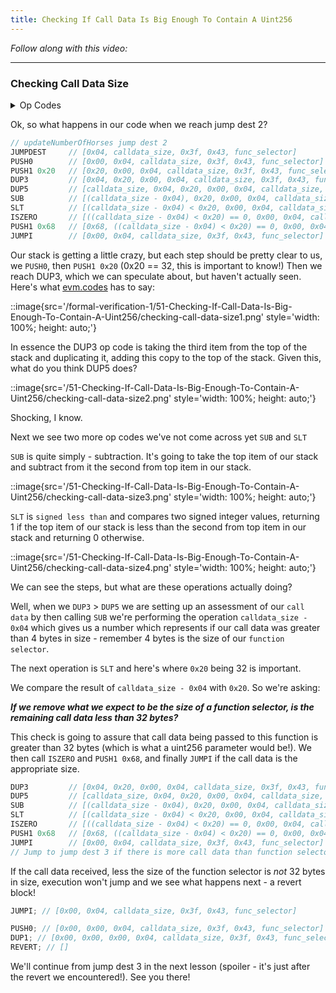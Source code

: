 ```yaml
---
title: Checking If Call Data Is Big Enough To Contain A Uint256
---
```


_Follow along with this video:_

---

### Checking Call Data Size

<details>
<Summary> Op Codes </summary>

    bytecode - 0x6080604052348015600e575f80fd5b5060a58061001b5f395ff3fe6080604052348015600e575f80fd5b50600436106030575f3560e01c8063cdfead2e146034578063e026c017146045575b5f80fd5b6043603f3660046059565b5f55565b005b5f5460405190815260200160405180910390f35b5f602082840312156068575f80fd5b503591905056fea2646970667358fe1220fe01fe6c40d0ed98f16c7769ffde7109d5fe9f9dfefe31769a77032ceb92497a64736f6c63430008140033

```js
    PUSH1 0x80 ✅
    PUSH1 0x40 ✅
    MSTORE ✅

    CALLVALUE ✅
    DUP1 ✅
    ISZERO ✅
    PUSH1 0x0e ✅
    JUMPI ✅

    PUSH0 ✅
    DUP1 ✅
    REVERT ✅

    JUMPDEST ✅
    POP ✅
    PUSH1 0xa5 ✅
    DUP1 ✅
    PUSH2 0x001b ✅
    PUSH0 ✅
    CODECOPY ✅
    PUSH0 ✅
    RETURN ✅
    INVALID ✅

    PUSH1 0x80 ✅
    PUSH1 0x40 ✅
    MSTORE ✅

    CALLVALUE ✅
    DUP1 ✅
    ISZERO ✅
    PUSH1 0x0e ✅
    JUMPI ✅

    PUSH0 ✅
    DUP1 ✅
    REVERT ✅

    JUMPDEST ✅
    POP ✅
    PUSH1 0x04 ✅
    CALLDATASIZE ✅
    LT ✅
    PUSH1 0x30 ✅
    JUMPI ✅

    PUSH0 ✅
    CALLDATALOAD ✅
    PUSH1 0xe0 ✅
    SHR ✅

    DUP1 ✅
    PUSH4 0xcdfead2e ✅
    EQ ✅
    PUSH1 0x34 ✅
    JUMPI ✅

    DUP1
    PUSH4 0xe026c017
    EQ
    PUSH1 0x45
    JUMPI

    JUMPDEST ✅
    PUSH0 ✅
    DUP1 ✅
    REVERT ✅

    JUMPDEST ✅
    PUSH1 0x43 ✅
    PUSH1 0x3f ✅
    CALLDATASIZE ✅
    PUSH1 0x04 ✅
    PUSH1 0x59 ✅
    JUMP ✅

    JUMPDEST
    PUSH0
    SSTORE
    JUMP
    JUMPDEST
    STOP
    JUMPDEST
    PUSH0
    SLOAD
    PUSH1 0x40
    MLOAD
    SWAP1
    DUP2
    MSTORE
    PUSH1 0x20
    ADD
    PUSH1 0x40
    MLOAD
    DUP1
    SWAP2
    SUB
    SWAP1
    RETURN

    JUMPDEST    //<--- We are here!
    PUSH0
    PUSH1 0x20
    DUP3
    DUP5
    SUB
    SLT
    ISZERO
    PUSH1 0x68
    JUMPI
    PUSH0
    DUP1
    REVERT
    JUMPDEST
    POP
    CALLDATALOAD
    SWAP2
    SWAP1
    POP
    JUMP
    INVALID
    LOG2
    PUSH5 0x6970667358
    INVALID
    SLT
    KECCAK256
    INVALID
    ADD
    INVALID
    PUSH13 0x40d0ed98f16c7769ffde7109d5
    INVALID
    SWAP16
    SWAP14
    INVALID
    INVALID
    BALANCE
    PUSH23 0x9a77032ceb92497a64736f6c63430008140033
```

</details>


Ok, so what happens in our code when we reach jump dest 2?

```js
// updateNumberOfHorses jump dest 2
JUMPDEST     // [0x04, calldata_size, 0x3f, 0x43, func_selector]
PUSH0        // [0x00, 0x04, calldata_size, 0x3f, 0x43, func_selector]
PUSH1 0x20   // [0x20, 0x00, 0x04, calldata_size, 0x3f, 0x43, func_selector]
DUP3         // [0x04, 0x20, 0x00, 0x04, calldata_size, 0x3f, 0x43, func_selector]
DUP5         // [calldata_size, 0x04, 0x20, 0x00, 0x04, calldata_size, 0x3f, 0x43, func_selector]
SUB          // [(calldata_size - 0x04), 0x20, 0x00, 0x04, calldata_size, 0x3f, 0x43, func_selector]
SLT          // [(calldata_size - 0x04) < 0x20, 0x00, 0x04, calldata_size, 0x3f, 0x43, func_selector]
ISZERO       // [((calldata_size - 0x04) < 0x20) == 0, 0x00, 0x04, calldata_size, 0x3f, 0x43, func_selector]
PUSH1 0x68   // [0x68, ((calldata_size - 0x04) < 0x20) == 0, 0x00, 0x04, calldata_size, 0x3f, 0x43, func_selector]
JUMPI        // [0x00, 0x04, calldata_size, 0x3f, 0x43, func_selector]
```

Our stack is getting a little crazy, but each step should be pretty clear to us, we `PUSH0`, then `PUSH1 0x20` (0x20 == 32, this is important to know!) Then we reach DUP3, which we can speculate about, but haven't actually seen. Here's what [evm.codes](https://www.evm.codes/#34?fork=cancun) has to say:

::image{src='/formal-verification-1/51-Checking-If-Call-Data-Is-Big-Enough-To-Contain-A-Uint256/checking-call-data-size1.png' style='width: 100%; height: auto;'}

In essence the DUP3 op code is taking the third item from the top of the stack and duplicating it, adding this copy to the top of the stack. Given this, what do you think DUP5 does?

::image{src='/51-Checking-If-Call-Data-Is-Big-Enough-To-Contain-A-Uint256/checking-call-data-size2.png' style='width: 100%; height: auto;'}

Shocking, I know.

Next we see two more op codes we've not come across yet `SUB` and `SLT`

`SUB` is quite simply - subtraction. It's going to take the top item of our stack and subtract from it the second from top item in our stack.

::image{src='/51-Checking-If-Call-Data-Is-Big-Enough-To-Contain-A-Uint256/checking-call-data-size3.png' style='width: 100%; height: auto;'}

`SLT` is `signed less than` and compares two signed integer values, returning 1 if the top item of our stack is less than the second from top item in our stack and returning 0 otherwise.

::image{src='/51-Checking-If-Call-Data-Is-Big-Enough-To-Contain-A-Uint256/checking-call-data-size4.png' style='width: 100%; height: auto;'}

We can see the steps, but what are these operations actually doing?

Well, when we `DUP3` > `DUP5` we are setting up an assessment of our `call data` by then calling `SUB` we're performing the operation `calldata_size - 0x04` which gives us a number which represents if our call data was greater than 4 bytes in size - remember 4 bytes is the size of our `function selector`.

The next operation is `SLT` and here's where `0x20` being 32 is important.

We compare the result of `calldata_size - 0x04` with `0x20`. So we're asking:

**_If we remove what we expect to be the size of a function selector, is the remaining call data less than 32 bytes?_**

This check is going to assure that call data being passed to this function is greater than 32 bytes (which is what a uint256 parameter would be!). We then call `ISZERO` and `PUSH1 0x68`, and finally `JUMPI` if the call data is the appropriate size.

```js
DUP3         // [0x04, 0x20, 0x00, 0x04, calldata_size, 0x3f, 0x43, func_selector]
DUP5         // [calldata_size, 0x04, 0x20, 0x00, 0x04, calldata_size, 0x3f, 0x43, func_selector]
SUB          // [(calldata_size - 0x04), 0x20, 0x00, 0x04, calldata_size, 0x3f, 0x43, func_selector]
SLT          // [(calldata_size - 0x04) < 0x20, 0x00, 0x04, calldata_size, 0x3f, 0x43, func_selector]
ISZERO       // [((calldata_size - 0x04) < 0x20) == 0, 0x00, 0x04, calldata_size, 0x3f, 0x43, func_selector]
PUSH1 0x68   // [0x68, ((calldata_size - 0x04) < 0x20) == 0, 0x00, 0x04, calldata_size, 0x3f, 0x43, func_selector]
JUMPI        // [0x00, 0x04, calldata_size, 0x3f, 0x43, func_selector]
// Jump to jump dest 3 if there is more call data than function selector + 0x20!
```

If the call data received, less the size of the function selector is _not_ 32 bytes in size, execution won't jump and we see what happens next - a revert block!

```js
JUMPI; // [0x00, 0x04, calldata_size, 0x3f, 0x43, func_selector]

PUSH0; // [0x00, 0x00, 0x04, calldata_size, 0x3f, 0x43, func_selector]
DUP1; // [0x00, 0x00, 0x00, 0x04, calldata_size, 0x3f, 0x43, func_selector]
REVERT; // []
```

We'll continue from jump dest 3 in the next lesson (spoiler - it's just after the revert we encountered!). See you there!
